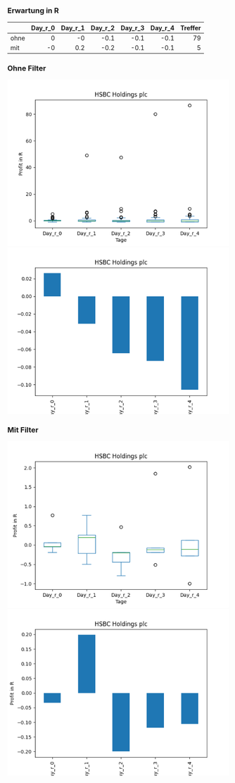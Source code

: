 ### Erwartung in R
|      |   Day_r_0 |   Day_r_1 |   Day_r_2 |   Day_r_3 |   Day_r_4 |   Treffer |
|:-----|----------:|----------:|----------:|----------:|----------:|----------:|
| ohne |         0 |      -0   |      -0.1 |      -0.1 |      -0.1 |        79 |
| mit  |        -0 |       0.2 |      -0.2 |      -0.1 |      -0.1 |         5 |

### Ohne Filter
![image info](./data/HSBC_box_all.png)
![image info](./data/HSBC_median_all.png)

### Mit Filter
![image info](./data/HSBC_box_filtered.png)
![image info](./data/HSBC_median_filtered.png)
